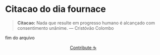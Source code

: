 # Citacao do dia fournace

> **Citacao:** Nada que resulte em progresso humano é alcançado com consentimento unânime. — Cristóvão Colombo

fim do arquivo

<watermark-footer>
<p align="center">
  <a href="https://github.com/ruisuan/ruisuan/blob/main/contribute.md">Contribute ☕</a>
</p>
</watermark-footer>
